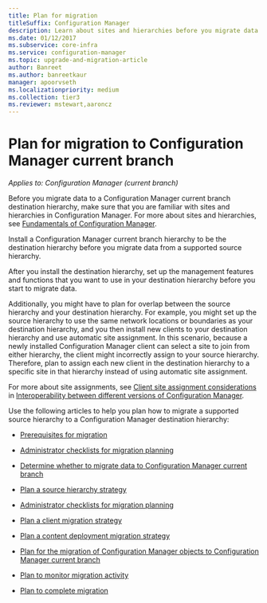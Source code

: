 ```yaml
---
title: Plan for migration
titleSuffix: Configuration Manager
description: Learn about sites and hierarchies before you migrate data to a Configuration Manager current branch destination hierarchy.
ms.date: 01/12/2017
ms.subservice: core-infra
ms.service: configuration-manager
ms.topic: upgrade-and-migration-article
author: Banreet
ms.author: banreetkaur
manager: apoorvseth
ms.localizationpriority: medium
ms.collection: tier3
ms.reviewer: mstewart,aaroncz 
---
```

# Plan for migration to Configuration Manager current branch

*Applies to: Configuration Manager (current branch)*

Before you migrate data to a Configuration Manager current branch destination hierarchy, make sure that you are familiar with sites and hierarchies in Configuration Manager. For more about sites and hierarchies, see [Fundamentals of Configuration Manager](../../core/understand/fundamentals.md).  

Install a Configuration Manager current branch hierarchy to be the destination hierarchy before you migrate data from a supported source hierarchy.  

After you install the destination hierarchy, set up the management features and functions that you want to use in your destination hierarchy before you start to migrate data.  

Additionally, you might have to plan for overlap between the source hierarchy and your destination hierarchy. For example, you might set up the source hierarchy to use the same network locations or boundaries as your destination hierarchy, and you then install new clients to your destination hierarchy and use automatic site assignment. In this scenario, because a newly installed Configuration Manager client can select a site to join from either hierarchy, the client might incorrectly assign to your source hierarchy. Therefore, plan to assign each new client in the destination hierarchy to a specific site in that hierarchy instead of using automatic site assignment.  

For more about site assignments, see [Client site assignment considerations](../../core/plan-design/hierarchy/interoperability-between-different-versions.md#client-site-assignment-considerations) in [Interoperability between different versions of Configuration Manager](../../core/plan-design/hierarchy/interoperability-between-different-versions.md).  

Use the following articles to help you plan how to migrate a supported source hierarchy to a Configuration Manager destination hierarchy:

-   [Prerequisites for migration](../../core/migration/prerequisites-for-migration.md)  

-   [Administrator checklists for migration planning](../../core/migration/administrator-checklists-for-migration-planning.md)  

-   [Determine whether to migrate data to Configuration Manager current branch](../../core/migration/determine-whether-to-migrate-data.md)  

-   [Plan a source hierarchy strategy](../../core/migration/planning-a-source-hierarchy-strategy.md)  

-   [Administrator checklists for migration planning](../../core/migration/administrator-checklists-for-migration-planning.md)  

-   [Plan a client migration strategy](../../core/migration/planning-a-client-migration-strategy.md)  

-   [Plan a content deployment migration strategy](../../core/migration/planning-a-content-deployment-migration-strategy.md)  

-   [Plan for the migration of Configuration Manager objects to Configuration Manager current branch](../../core/migration/planning-for-the-migration-of-objects.md)  

-   [Plan to monitor migration activity](../../core/migration/planning-to-monitor-migration-activity.md)  

-   [Plan to complete migration](../../core/migration/planning-to-complete-migration.md)  
